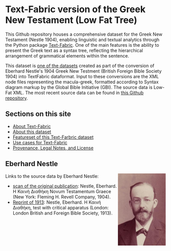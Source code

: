 # Text-Fabric version of the Greek New Testament (Low Fat Tree)

This Github repository houses a comprehensive dataset for the Greek New Testament (Nestle 1904), enabling  linguistic and textual analytics through the Python package [Text-Fabric](tf.md). One of the main features is the ability to present the Greek text as a syntax tree, reflecting the hierarchical arrangement of grammatical elements within the sentence. 

This dataset is [one of the datasets](about.md) created as part of the conversion of Eberhard Nestle's 1904 Greek New Testment (British Foreign Bible Society 1904) into TextFabric dataformat. Input to these conversions are the XML node files representing the macula-greek, formatted according to Syntax diagram markup by the Global Bible Initiative (GBI). The source data is Low-Fat XML. The most recent source data can be found in [this Github repository](https://github.com/Clear-Bible/macula-greek/tree/main/Nestle1904/lowfat).

## Sections on this site

* [About Text-Fabric](tf.md)
* [About this dataset](about.md)
* [Featureset of this Text-Farbric dataset](features/home.md)
* [Use cases for Text-Fabric](usage.md)
* [Provenance, Legal Notes, and License](legal.md)

## Eberhard Nestle 

<div style="clear: right;">
    <img src="assets/images/Eberhard_Nestle.jpg" width="150" style="float: right;" alt="Eberhard Nestle (photo: Public Domain)">
</div>
<div>
    Links to the source data by Eberhard Nestle:
<ul><li><a href="https://archive.org/details/the-greek-new-testament-nestle-1904-us-edition/mode/2up">scan of the original publication</a>: Nestle, Eberhard. Η Καινή Διαθήκη Novum Testamentum Graece (New York: Fleming H. Revell Company, 1904).
</li><li><a href="https://archive.org/details/hkainediathekete00lond">Reprint of 1913</a>: Nestle, Eberhard. Η Καινή Διαθήκη, test with critical apparatus (London: London British and Foreign Bible Society, 1913).</li></ul>
</div>

